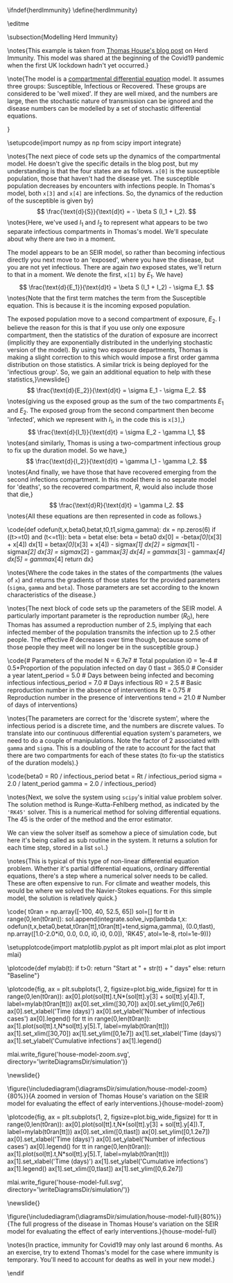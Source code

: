 \ifndef{herdImmunity}
\define{herdImmunity}

\editme

\subsection{Modelling Herd Immunity}

\notes{This example is taken from [Thomas House's blog post](https://personalpages.manchester.ac.uk/staff/thomas.house/blog/modelling-herd-immunity.html) on Herd Immunity. This model was shared at the beginning of the Covid19 pandemic when the first UK lockdown hadn't yet occurred.}



\note{The model is a [compartmental differential equation](https://en.wikipedia.org/wiki/Compartmental_models_in_epidemiology) model. It assumes three groups: Susceptible, Infectious or Recovered. These groups are considered to be 'well mixed'. If they are well mixed, and the numbers are large, then the stochastic nature of transmission can be ignored and the disease numbers can be modelled by a set of stochastic differential equations.

} 

\setupcode{import numpy as np
from scipy import integrate}

\notes{The next piece of code sets up the dynamics of the compartmental model. He doesn't give the specific details in the blog post, but my understanding is that the four states are as follows. `x[0]` is the susceptible population, those that haven't had the disease yet. The susceptible population decreases by encounters with infections people. In Thomas's model, both `x[3]` and `x[4]` are infections. So, the dynamics of the reduction of the susceptible is given by}
$$
\frac{\text{d}{S}}{\text{d}t} = - \beta S (I_1 + I_2).
$$
\notes{Here, we've used $I_1$ and $I_2$ to represent what appears to be two separate infectious compartments in Thomas's model. We'll speculate about why there are two in a moment.

The model appears to be an SEIR model, so rather than becoming infectious directly you next move to an 'exposed', where you have the disease, but you are not yet infectious. There are again *two* exposed states, we'll return to that in a moment. We denote the first, `x[1]` by $E_1$. We have}
$$
\frac{\text{d}{E_1}}{\text{d}t} = \beta S (I_1 + I_2) - \sigma E_1.
$$
\notes{Note that the first term matches the term from the Susceptible equation. This is because it is the incoming exposed population.

The exposed population move to a second compartment of exposure, $E_2$. I believe the reason for this is that if you use only one exposure compartment, then the statistics of the duration of exposure are incorrect (implicitly they are exponentially distributed in the underlying stochastic version of the model). By using two exposure departments, Thomas is making a slight correction to this which would impose a first order gamma distribution on those statistics. A similar trick is being deployed for the 'infectious group'. So, we gain an additional equation to help with these statistics,}\newslide{}
$$
\frac{\text{d}{E_2}}{\text{d}t} = \sigma E_1 - \sigma E_2.
$$
\notes{giving us the exposed group as the sum of the two compartments $E_1$ and $E_2$. The exposed group from the second compartment then become 'infected', which we represent with $I_1$, in the code this is `x[3]`,}
$$
\frac{\text{d}{I_1}}{\text{d}t} = \sigma E_2 - \gamma I_1,
$$
\notes{and similarly, Thomas is using a two-compartment infectious group to fix up the duration model. So we have,}
$$
\frac{\text{d}{I_2}}{\text{d}t} = \gamma I_1 - \gamma I_2.
$$
\notes{And finally, we have those that have recovered emerging from the second infections compartment. In this model there is no separate model for 'deaths', so the recovered compartment, $R$, would also include those that die,}
$$
\frac{\text{d}R}{\text{d}t} = \gamma I_2.
$$
\notes{All these equations are then represented in code as follows.}

\code{def odefun(t,x,beta0,betat,t0,t1,sigma,gamma):
    dx = np.zeros(6)
    if ((t>=t0) and (t<=t1)):
        beta = betat
    else:
        beta = beta0
    dx[0] = -beta*x[0]*(x[3] + x[4])
    dx[1] = beta*x[0]*(x[3] + x[4]) - sigma*x[1]
    dx[2] = sigma*x[1] - sigma*x[2]
    dx[3] = sigma*x[2] - gamma*x[3]
    dx[4] = gamma*x[3] - gamma*x[4]
    dx[5] = gamma*x[4]
    return dx}

\notes{Where the code takes in the states of the compartments (the values of `x`) and returns the gradients of those states for the provided parameters (`sigma`, `gamma` and `beta`). Those parameters are set according to the known characteristics of the disease.}

\notes{The next block of code sets up the parameters of the SEIR model. A particularly important parameter is the reproduction number ($R_0$), here Thomas has assumed a reproduction number of 2.5, implying that each infected member of the population transmits the infection up to 2.5 other people. The effective $R$ decreases over time though, because some of those people they meet will no longer be in the susceptible group.}

\code{# Parameters of the model
N = 6.7e7 # Total population
i0 = 1e-4 # 0.5*Proportion of the population infected on day 0
tlast = 365.0 # Consider a year
latent_period = 5.0 # Days between being infected and becoming infectious
infectious_period = 7.0 # Days infectious
R0 = 2.5 # Basic reproduction number in the absence of interventions
Rt = 0.75 # Reproduction number in the presence of interventions
tend = 21.0 # Number of days of interventions}

\notes{The parameters are correct for the 'discrete system', where the infectious period is a discrete time, and the numbers are discrete values. To translate into our continuous differential equation system's parameters, we need to do a couple of manipulations. Note the factor of 2 associated with `gamma` and `sigma`. This is a doubling of the rate to account for the fact that there are two compartments for each of these states (to fix-up the statistics of the duration models).}

\code{beta0 = R0 / infectious_period
betat = Rt / infectious_period
sigma = 2.0 / latent_period
gamma = 2.0 / infectious_period}

\notes{Next, we solve the system using `scipy`'s initial value problem solver. The solution method is Runge-Kutta-Fehlberg method, as indicated by the `'RK45'` solver. This is a numerical method for solving differential equations. The 45 is the order of the method and the error estimator.

We can view the solver itself as somehow a piece of simulation code, but here it's being called as sub routine in the system. It returns a solution for each time step, stored in a list `sol`.}

\notes{This is typical of this type of non-linear differential equation problem. Whether it's partial differential equations, ordinary differential equations, there's a step where a numerical solver needs to be called. These are often expensive to run. For climate and weather models, this would be where we solved the Navier-Stokes equations. For this simple model, the solution is relatively quick.}

\code{
t0ran = np.array([-100, 40, 52.5, 65])
sol=[]
for tt in range(0,len(t0ran)):
    sol.append(integrate.solve_ivp(lambda t,x: odefun(t,x,beta0,betat,t0ran[tt],t0ran[tt]+tend,sigma,gamma),
                              (0.0,tlast),
                              np.array([1.0-2.0*i0, 0.0, 0.0, i0, i0, 0.0]),
                              'RK45',
                              atol=1e-8,
                              rtol=1e-9))}


\setupplotcode{import matplotlib.pyplot as plt
import mlai.plot as plot
import mlai}

\plotcode{def mylab(t):
    if t>0:
        return "Start at " + str(t) + " days"
    else:
        return "Baseline"}


\plotcode{fig, ax = plt.subplots(1, 2, figsize=plot.big_wide_figsize)
for tt in range(0,len(t0ran)):
    ax[0].plot(sol[tt].t,N*(sol[tt].y[3] + sol[tt].y[4]).T, label=mylab(t0ran[tt]))
ax[0].set_xlim([30,70])
ax[0].set_ylim([0,7e6])
ax[0].set_xlabel('Time (days)')
ax[0].set_ylabel('Number of infectious cases')
ax[0].legend()
for tt in range(0,len(t0ran)):
    ax[1].plot(sol[tt].t,N*sol[tt].y[5].T, label=mylab(t0ran[tt]))
ax[1].set_xlim([30,70])
ax[1].set_ylim([0,1e7])
ax[1].set_xlabel('Time (days)')
ax[1].set_ylabel('Cumulative infections')
ax[1].legend()

mlai.write_figure('house-model-zoom.svg', directory='\writeDiagramsDir/simulation')}

\newslide{}

\figure{\includediagram{\diagramsDir/simulation/house-model-zoom}{80%}}{A zoomed in version of Thomas House's variation on the SEIR model for evaluating the effect of early interventions.}{house-model-zoom}

\plotcode{fig, ax = plt.subplots(1, 2, figsize=plot.big_wide_figsize)
for tt in range(0,len(t0ran)):
    ax[0].plot(sol[tt].t,N*(sol[tt].y[3] + sol[tt].y[4]).T, label=mylab(t0ran[tt]))
ax[0].set_xlim([0,tlast])
ax[0].set_ylim([0,1.2e7])
ax[0].set_xlabel('Time (days)')
ax[0].set_ylabel('Number of infectious cases')
ax[0].legend()
for tt in range(0,len(t0ran)):
    ax[1].plot(sol[tt].t,N*sol[tt].y[5].T, label=mylab(t0ran[tt]))
ax[1].set_xlabel('Time (days)')
ax[1].set_ylabel('Cumulative infections')
ax[1].legend()
ax[1].set_xlim([0,tlast])
ax[1].set_ylim([0,6.2e7])

mlai.write_figure('house-model-full.svg', directory='\writeDiagramsDir/simulation/')}

\newslide{}

\figure{\includediagram{\diagramsDir/simulation/house-model-full}{80%}}{The full progress of the disease in Thomas House's variation on the SEIR model for evaluating the effect of early interventions.}{house-model-full}

\notes{In practice, immunity for Covid19 may only last around 6 months. As an exercise, try to extend Thomas's model for the case where immunity is temporary. You'll need to account for deaths as well in your new model.}

\endif
